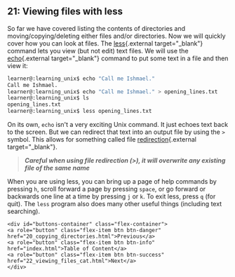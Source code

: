 ## 21: Viewing files with less

So far we have covered listing the contents of directories and moving/copying/deleting either files and/or directories. Now we will quickly cover how you can look at files. The [less](https://en.wikipedia.org/wiki/Less_(Unix)){.external target="_blank"} command lets you view (but not edit) text files. We will use the [echo](https://en.wikipedia.org/wiki/Echo_(command)){.external target="_blank"} command to put some text in a file and then view it:

```bash
learner@:learning_unix$ echo "Call me Ishmael."
Call me Ishmael.
learner@:learning_unix$ echo "Call me Ishmael." > opening_lines.txt
learner@:learning_unix$ ls
opening_lines.txt
learner@:learning_unix$ less opening_lines.txt
```

On its own, `echo` isn't a very exciting Unix command. It just echoes text back to the screen. But we can redirect that text into an output file by using the `>` symbol. This allows for something called file [redirection](https://en.wikipedia.org/wiki/Redirection_(Unix)){.external target="_blank"}.

>***Careful when using file redirection (>), it will overwrite any existing file of the same name***

When you are using less, you can bring up a page of help commands by pressing `h`, scroll forward a page by pressing `space`, or go forward or backwards one line at a time by pressing `j` or `k`. To exit less, press `q` (for quit). The `less` program also does many other useful things (including text searching).

```{=html}	
<div id="buttons-container" class="flex-container">
<a role="button" class="flex-item btn btn-danger" href="20_copying_directories.html">Previous</a> 
<a role="button" class="flex-item btn btn-info" href="index.html">Table of Content</a> 
<a role="button" class="flex-item btn btn-success" href="22_viewing_files_cat.html">Next</a>
</div>
```